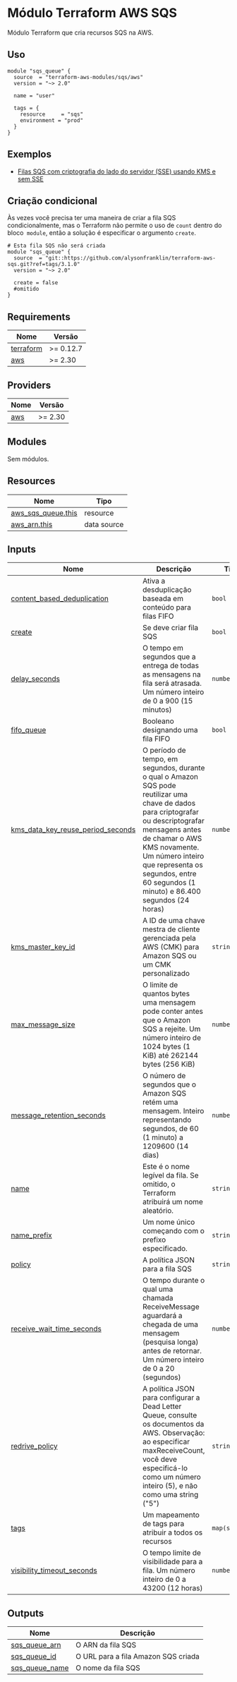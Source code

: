 # Módulo Terraform AWS SQS

Módulo Terraform que cria recursos SQS na AWS.

## Uso

```hcl
module "sqs_queue" {
  source  = "terraform-aws-modules/sqs/aws"
  version = "~> 2.0"

  name = "user"

  tags = {
    resource     = "sqs"
    environment = "prod"
  }
}
```

## Exemplos

- [Filas SQS com criptografia do lado do servidor (SSE) usando KMS e sem SSE](https://github.com/terraform-aws-modules/terraform-aws-sqs/tree/master/examples/complete)

## Criação condicional

Às vezes você precisa ter uma maneira de criar a fila SQS condicionalmente, mas o Terraform não permite o uso de `count` dentro do bloco` module`, então a solução é especificar o argumento `create`.

```hcl
# Esta fila SQS não será criada
module "sqs_queue" {
  source  = "git::https://github.com/alysonfranklin/terraform-aws-sqs.git?ref=tags/3.1.0"
  version = "~> 2.0"

  create = false
  #omitido
}
```

<!-- BEGINNING OF PRE-COMMIT-TERRAFORM DOCS HOOK -->
## Requirements

| Nome | Versão |
|------|---------|
| <a name="requirement_terraform"></a> [terraform](#requirement\_terraform) | >= 0.12.7 |
| <a name="requirement_aws"></a> [aws](#requirement\_aws) | >= 2.30 |

## Providers

| Nome | Versão |
|------|---------|
| <a name="provider_aws"></a> [aws](#provider\_aws) | >= 2.30 |

## Modules

Sem módulos.

## Resources

| Nome | Tipo |
|------|------|
| [aws_sqs_queue.this](https://registry.terraform.io/providers/hashicorp/aws/latest/docs/resources/sqs_queue) | resource |
| [aws_arn.this](https://registry.terraform.io/providers/hashicorp/aws/latest/docs/data-sources/arn) | data source |

## Inputs

| Nome | Descrição | Tipo | Padrão | Obrigatório |
|------|-------------|------|---------|:--------:|
| <a name="input_content_based_deduplication"></a> [content\_based\_deduplication](#input\_content\_based\_deduplication) | Ativa a desduplicação baseada em conteúdo para filas FIFO | `bool` | `false` | no |
| <a name="input_create"></a> [create](#input\_create) | Se deve criar fila SQS | `bool` | `true` | no |
| <a name="input_delay_seconds"></a> [delay\_seconds](#input\_delay\_seconds) | O tempo em segundos que a entrega de todas as mensagens na fila será atrasada. Um número inteiro de 0 a 900 (15 minutos) | `number` | `0` | no |
| <a name="input_fifo_queue"></a> [fifo\_queue](#input\_fifo\_queue) | Booleano designando uma fila FIFO | `bool` | `false` | no |
| <a name="input_kms_data_key_reuse_period_seconds"></a> [kms\_data\_key\_reuse\_period\_seconds](#input\_kms\_data\_key\_reuse\_period\_seconds) | O período de tempo, em segundos, durante o qual o Amazon SQS pode reutilizar uma chave de dados para criptografar ou descriptografar mensagens antes de chamar o AWS KMS novamente. Um número inteiro que representa os segundos, entre 60 segundos (1 minuto) e 86.400 segundos (24 horas) | `number` | `300` | no |
| <a name="input_kms_master_key_id"></a> [kms\_master\_key\_id](#input\_kms\_master\_key\_id) | A ID de uma chave mestra de cliente gerenciada pela AWS (CMK) para Amazon SQS ou um CMK personalizado | `string` | `null` | no |
| <a name="input_max_message_size"></a> [max\_message\_size](#input\_max\_message\_size) | O limite de quantos bytes uma mensagem pode conter antes que o Amazon SQS a rejeite. Um número inteiro de 1024 bytes (1 KiB) até 262144 bytes (256 KiB) | `number` | `262144` | no |
| <a name="input_message_retention_seconds"></a> [message\_retention\_seconds](#input\_message\_retention\_seconds) | O número de segundos que o Amazon SQS retém uma mensagem. Inteiro representando segundos, de 60 (1 minuto) a 1209600 (14 dias) | `number` | `345600` | no |
| <a name="input_name"></a> [name](#input\_name) | Este é o nome legível da fila. Se omitido, o Terraform atribuirá um nome aleatório. | `string` | `null` | no |
| <a name="input_name_prefix"></a> [name\_prefix](#input\_name\_prefix) | Um nome único começando com o prefixo especificado. | `string` | `null` | no |
| <a name="input_policy"></a> [policy](#input\_policy) | A política JSON para a fila SQS | `string` | `""` | no |
| <a name="input_receive_wait_time_seconds"></a> [receive\_wait\_time\_seconds](#input\_receive\_wait\_time\_seconds) | O tempo durante o qual uma chamada ReceiveMessage aguardará a chegada de uma mensagem (pesquisa longa) antes de retornar. Um número inteiro de 0 a 20 (segundos) | `number` | `0` | no |
| <a name="input_redrive_policy"></a> [redrive\_policy](#input\_redrive\_policy) | A política JSON para configurar a Dead Letter Queue, consulte os documentos da AWS. Observação: ao especificar maxReceiveCount, você deve especificá-lo como um número inteiro (5), e não como uma string ("5") | `string` | `""` | no |
| <a name="input_tags"></a> [tags](#input\_tags) | Um mapeamento de tags para atribuir a todos os recursos | `map(string)` | `{}` | no |
| <a name="input_visibility_timeout_seconds"></a> [visibility\_timeout\_seconds](#input\_visibility\_timeout\_seconds) | O tempo limite de visibilidade para a fila. Um número inteiro de 0 a 43200 (12 horas) | `number` | `30` | no |

## Outputs

| Nome | Descrição |
|------|-------------|
| <a name="output_sqs_queue_arn"></a> [sqs\_queue\_arn](#output\_sqs\_queue\_arn) | O ARN da fila SQS |
| <a name="output_sqs_queue_id"></a> [sqs\_queue\_id](#output\_sqs\_queue\_id) | O URL para a fila Amazon SQS criada |
| <a name="output_sqs_queue_name"></a> [sqs\_queue\_name](#output\_sqs\_queue\_name) | O nome da fila SQS |
<!-- END OF PRE-COMMIT-TERRAFORM DOCS HOOK -->